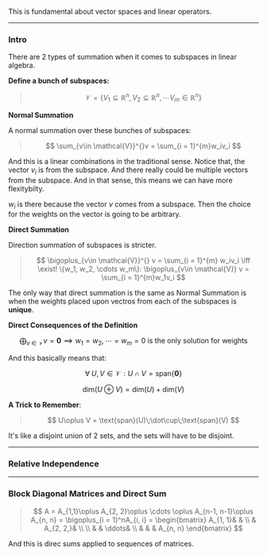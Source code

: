 This is fundamental about vector spaces and linear operators. 


----
### **Intro**

There are 2 types of summation when it comes to subspaces in linear algebra. 

**Define a bunch of subspaces:** 

> $$
> \mathcal{V} = \{
>     V_1\subseteq \mathbb{R}^{n}, V_2 \subseteq \mathbb{R}^n, \cdots V_m \in \mathbb{R}^n
> \} 
> $$

**Normal Summation**

A normal summation over these bunches of subspaces: 

> $$
> \sum_{v\in \mathcal{V}}^{}v = 
> \sum_{i = 1}^{m}w_iv_i 
> $$

And this is a linear combinations in the traditional sense. Notice that, the vector $v_i$ is from the subspace. And there really could be multiple vectors from the subspace. And in that sense, this means we can have more flexitybilty. 

$w_i$ is there because the vector $v$ comes from a subspace. Then the choice for the weights on the vector is going to be arbitrary. 

**Direct Summation**

Direction summation of subspaces is stricter. 

> $$
> \bigoplus_{v\in \mathcal{V}}^{}  v = \sum_{i = 1}^{m} w_iv_i \iff 
> \exist! \{w_1, w_2, \cdots w_m\}: \bigoplus_{v\in \mathcal{V}} v = \sum_{i = 1}^{m}w_1v_i
> $$

The only way that direct summation is the same as Normal Summation is when the weights placed upon vectros from each of the subspaces is **unique**. 

**Direct Consequences of the Definition**

$$
\bigoplus_{v\in \mathcal{V}} v = \mathbf{0} \implies w_1 = w_2, \cdots = w_m = 0 \text{ is the only solution for weights}
$$

And this basically means that: 

$$
\forall\; U, V \in \mathcal{V}: U \cap V = \text{span}\{\mathbf{0}\}
$$

$$
\text{dim}(U\oplus V) = \text{dim}(U) + \text{dim}(V)
$$

**A Trick to Remember**: 

> $$
> U\oplus V = \text{span}(U)\;\dot\cup\;\text{span}(V)
> $$

It's like a disjoint union of 2 sets, and the sets will have to be disjoint. 

---
### **Relative Independence**


---
### **Block Diagonal Matrices and Direct Sum**

> $$
> A = A_{1,1}\oplus A_{2, 2}\oplus \cdots \oplus A_{n-1, n-1}\oplus A_{n, n} = \bigoplus_{i = 1}^nA_{i, i} = 
> \begin{bmatrix}
>     A_{1, 1}& & 
>     \\
>     & A_{2, 2,}& 
>     \\
>     \\
>     & & \ddots&
>     \\
>     & & & A_{n, n}
> \end{bmatrix}
> $$

And this is direc sums applied to sequences of matrices.



